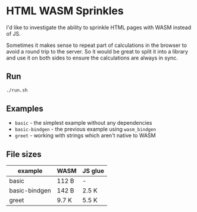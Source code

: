 # HTML WASM Sprinkles

I'd like to investigate the ability to sprinkle HTML pages with WASM instead of
JS.

Sometimes it makes sense to repeat part of calculations in the browser to avoid
a round trip to the server. So it would be great to split it into a library and
use it on both sides to ensure the calculations are always in sync.

## Run
```sh
./run.sh
```

## Examples

- `basic` - the simplest example without any dependencies
- `basic-bindgen` - the previous example using `wasm_bindgen`
- `greet` - working with strings which aren't native to WASM

## File sizes

| example       | WASM  | JS glue |
|---------------|-------|---------|
| basic         | 112 B | -       |
| basic-bindgen | 142 B | 2.5 K   |
| greet         | 9.7 K | 5.5 K   |


